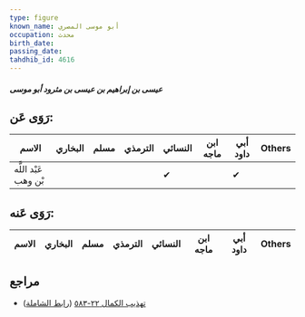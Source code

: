 ```yaml
---
type: figure
known_name: أبو موسى المصري
occupation: محدث
birth_date:
passing_date:
tahdhib_id: 4616
---
```

##### عيسى بن إبراهيم بن عيسى بن مثرود أبو موسى

## رَوَى عَن:
| الاسم                | البخاري | مسلم | الترمذي | النسائي | ابن ماجه | أبي داود | Others |
| -------------------- | ------- | ---- | ------- | ------- | -------- | -------- | ------ |
| عَبْد اللَّه بْن وهب |         |      |         | ✔       |          | ✔        |        |
## رَوَى عَنه:
| الاسم | البخاري | مسلم | الترمذي | النسائي | ابن ماجه | أبي داود | Others |
| ----- | ------- | ---- | ------- | ------- | -------- | -------- | ------ |
## مراجع
- [تهذيب الكمال ٢٢-٥٨٣](obsidian://open?vault=Tahdhib-al-Kamal&file=Figures/٤٦١٦-عيسى%20بن%20إبراهيم%20بن%20عيسى%20بن%20مثرود%20أبو%20موسى) ([رابط الشاملة](https://shamela.ws/book/3722/11836))